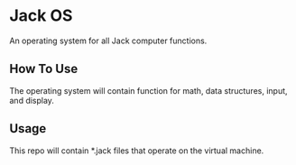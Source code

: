 
# Jack OS

An operating system for all Jack computer functions.

## How To Use

The operating system will contain function for math, data structures, input, and display.

## Usage

This repo will contain *.jack files that operate on the virtual machine.
